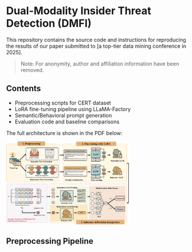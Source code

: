 # Dual-Modality Insider Threat Detection (DMFI) 

This repository contains the source code and instructions for reproducing the results of our paper submitted to [a top-tier data mining conference in 2025].

> Note: For anonymity, author and affiliation information have been removed.

## Contents
- Preprocessing scripts for CERT dataset
- LoRA fine-tuning pipeline using LLaMA-Factory
- Semantic/Behavioral prompt generation
- Evaluation code and baseline comparisons

The full architecture is shown in the PDF below:

<img src="./assets/Structrue.png" alt="main" style="zoom: 33%;" />

## Preprocessing Pipeline




